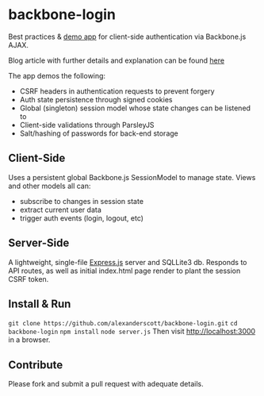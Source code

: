 backbone-login
==============
Best practices & [demo app](http://backbone-login.crunchdevelopment.com) for client-side authentication via Backbone.js AJAX.

Blog article with further details and explanation can be found [here](http://alexehrnschwender.com/2013/07/client-side-auth-session-mgmt-backbone-node/)


The app demos the following:
  * CSRF headers in authentication requests to prevent forgery
  * Auth state persistence through signed cookies
  * Global (singleton) session model whose state changes can be listened to 
  * Client-side validations through ParsleyJS
  * Salt/hashing of passwords for back-end storage



Client-Side
---------------
Uses a persistent global Backbone.js SessionModel to manage state.
Views and other models all can:
  * subscribe to changes in session state
  * extract current user data
  * trigger auth events (login, logout, etc)



Server-Side
--------------
A lightweight, single-file [Express.js](http://expressjs.com) server and SQLLite3 db.
Responds to API routes, as well as initial index.html page render to plant the session CSRF token.



Install & Run
--------------
`git clone https://github.com/alexanderscott/backbone-login.git`
`cd backbone-login`
`npm install`
`node server.js`
Then visit [http://localhost:3000](http://localhost:3000) in a browser.


Contribute
------------
Please fork and submit a pull request with adequate details.
